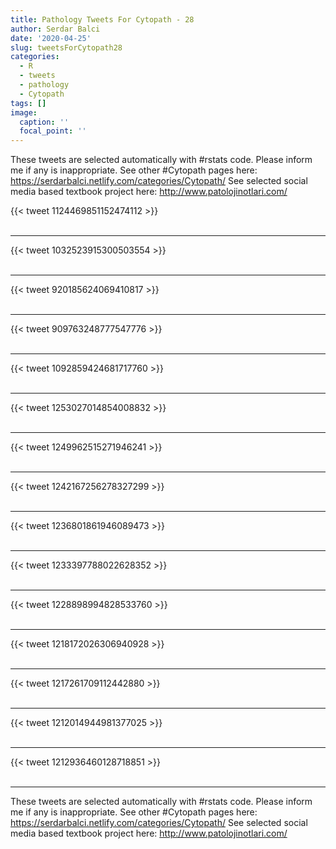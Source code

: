 ```yaml
---
title: Pathology Tweets For Cytopath - 28
author: Serdar Balci
date: '2020-04-25'
slug: tweetsForCytopath28
categories:
  - R
  - tweets
  - pathology
  - Cytopath
tags: []
image:
  caption: ''
  focal_point: ''
---
```



These tweets are selected automatically with #rstats code. Please inform me if any is inappropriate.
See other #Cytopath pages here: https://serdarbalci.netlify.com/categories/Cytopath/ 
See selected social media based textbook project here: http://www.patolojinotlari.com/

{{< tweet 1124469851152474112 >}}
<br>
<br>
<hr>
{{< tweet 1032523915300503554 >}}
<br>
<br>
<hr>
{{< tweet 920185624069410817 >}}
<br>
<br>
<hr>
{{< tweet 909763248777547776 >}}
<br>
<br>
<hr>
{{< tweet 1092859424681717760 >}}
<br>
<br>
<hr>
{{< tweet 1253027014854008832 >}}
<br>
<br>
<hr>
{{< tweet 1249962515271946241 >}}
<br>
<br>
<hr>
{{< tweet 1242167256278327299 >}}
<br>
<br>
<hr>
{{< tweet 1236801861946089473 >}}
<br>
<br>
<hr>
{{< tweet 1233397788022628352 >}}
<br>
<br>
<hr>
{{< tweet 1228898994828533760 >}}
<br>
<br>
<hr>
{{< tweet 1218172026306940928 >}}
<br>
<br>
<hr>
{{< tweet 1217261709112442880 >}}
<br>
<br>
<hr>
{{< tweet 1212014944981377025 >}}
<br>
<br>
<hr>
{{< tweet 1212936460128718851 >}}
<br>
<br>
<hr>


These tweets are selected automatically with #rstats code. Please inform me if any is inappropriate.
See other #Cytopath pages here: https://serdarbalci.netlify.com/categories/Cytopath/ 
See selected social media based textbook project here: http://www.patolojinotlari.com/
